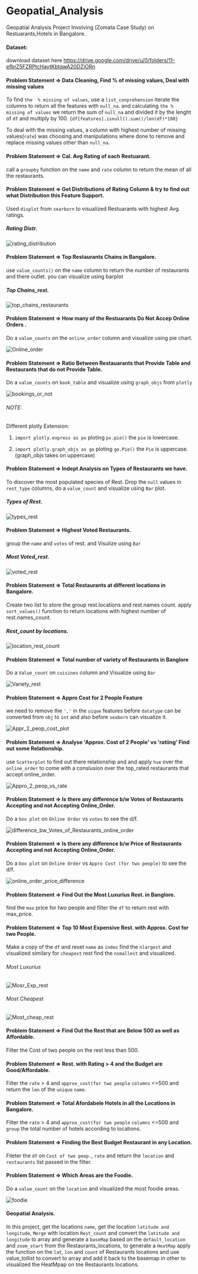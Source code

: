 # Geopatial_Analysis
Geopatial Analysis Project Involving (Zomata Case Study) on Restuarants,Hotels in Bangalore.

#### Dataset:
download dataset here https://drive.google.com/drive/u/0/folders/11-efbrZ5FZRPtcHaytKbtqwA20DZiORn 

#### Problem Statement => Data Cleaning, Find % of missing values, Deal with missing values

To find `the  % missing of values`, use a `list_conprehension` iterate the columns to return all the features with `null_na`. and calculating `the % missing of values` we return the sum of `null_na` and divided it by the lenght of `df` and multiply by 100. `{df[features].isnull().sum()/len(df)*100}` 

To deal with the missing values, a column with highest number of  missing values(`rate`) was choosing and manipulations where done to remove and replace missing values other than `null_na`. 

#### Problem Statement => Cal. Avg Rating of each Restuarant.

call a `groupby` function on the `name` and `rate` column to return the mean of  all the restaurants.

#### Problem Statement =>  Get Distributions of Rating Column & try to find out what Distribution this Feature Support.

Used `displot` from `searborn` to visualized Restuarants with highest Avg. ratings.

##### Rating Distr.
![rating_distribution](https://user-images.githubusercontent.com/42388234/159532175-54b2e7fa-eacf-4553-a878-0bb868543b9f.png)

#### Problem Statement =>  Top Restaurants Chains in Bangalore. 

use `value_counts()` on the `name` column to return the number of restaurants and there outlet. you can visualize using barplot 

##### Top Chains_rest.
![top_chains_restaurants](https://user-images.githubusercontent.com/42388234/159532476-9b5b4298-a19a-4c0f-adfe-52d0aaf120d3.png)


#### Problem Statement =>  How many of the Restuarants Do Not  Accep Online Orders . 
Do a `value_counts` on the `online_order` column  and visualize using pie chart.

![Online_order](https://user-images.githubusercontent.com/42388234/159532897-178495e6-ed06-4319-a750-bfb9fbaa3a7c.png)


####  Problem Statement =>   Ratio Between Restauarants that Provide Table and Restaurants that do not Provide Table.

Do a `value_counts` on `book_table` and visualize using `graph_objs` from `plotly`

![bookings_or_not](https://user-images.githubusercontent.com/42388234/159533186-f5a2c69d-da23-4f84-88d7-96e2f8124d00.png)


###### NOTE:

Different plotly Extension: 

1. `import plotly.express as px` ploting `px.pie()` the `pie` is lowercase.

2.  `import plotly.graph_objs as go` ploting `go.Pie()` the `Pie` is uppercase. (graph_objs takes on uppercase)


####  Problem Statement =>  Indept  Analysis on Types of Restaurants we have.

To discover the most populated species of Rest. Drop the `null` values in `rest_type` columns, do a `value_count` and visualize using `Bar` plot. 

##### Types of Rest.
![types_rest](https://user-images.githubusercontent.com/42388234/159533426-562a47cd-38f6-4c04-8797-76fb48a173a6.png)

#### Problem Statement => Highest Voted Restaurants.

group the `name` and `votes` of rest. and Visulize using `Bar`

##### Most Voted_rest.
![voted_rest](https://user-images.githubusercontent.com/42388234/159533758-4376a84e-629e-47e8-a362-06857015eece.png)

#### Problem Statement => Total Restaurants at different locations in Bangalore.

Create two list to store the group rest.locations and rest.names count. apply `sort_values()` function to return locations with highest number of rest.names_count.

##### Rest_count by locations.

![location_rest_count](https://user-images.githubusercontent.com/42388234/159534101-3fb30ff7-46dc-4835-bdfa-a1d8973394de.png)

#### Problem Statement =>  Total number of variety of Restaurants in Banglore

Do a `Value_count` on `cuisines` column and Visualize using `Bar`

![Variety_rest](https://user-images.githubusercontent.com/42388234/160211910-c6b57640-c205-42e7-b64d-29ef9e47299f.png)


#### Problem Statement => Appro Cost for 2 People Feature

we need to remove the `','` in the `uique` features before `datatype` can be  converted from `obj` to `int` and also before `seaborn` can visualize it.

![Appr_2_peop_cost_plot](https://user-images.githubusercontent.com/42388234/160211992-0f867d7a-21b2-4a02-99ad-1a4641cc246e.png)


#### Problem Statement =>  Analyse  'Approx. Cost  of 2 People' vs 'ratiing' Find out some Relationship.

use `Scatterplot` to find out there relationship and and apply `hue` over the `online_order` to come with a conslusion 
over the top_rated restaurants that accept online_order.

![Appro_2_peop_vs_rate](https://user-images.githubusercontent.com/42388234/160212076-c3fb93c0-76d7-4af9-afb5-103d69aad1c9.png)

#### Problem Statement => Is there any difference b/w Votes of Restaurants Accepting and not  Accepting Online_Order.

Do a `box plot`  on `Online Order` vs `votes` to see the d/f. 

![difference_bw_Votes_of_Restaurants_online_order](https://user-images.githubusercontent.com/42388234/160212198-5fbfc05a-5474-40cd-a9d9-5257482f15dc.png)


#### Problem Statement => Is there any difference b/w Price of Restaurants Accepting and not  Accepting Online_Order.

Do a `box plot`  on `Online Order` vs `Appro Cost (for two people)` to see the d/f. 

![online_order_price_difference](https://user-images.githubusercontent.com/42388234/160212299-be375adb-ece1-41ba-94bb-74fc0476f199.png)

#### Problem Statement => Find Out the Most Luxurius Rest. in Banglore.

find the `max` price for two people and filter the `df` to return rest with max_price.

#### Problem Statement => Top 10 Most Expensive  Rest. with  Approx. Cost for two People.

Make a copy of the `df` and reset `name` as `index` find the `nlargest` and visualized similary for `cheapest` rest find the `nsmallest` and visualized.

###### Most Luxurius
![Mosr_Exp_rest](https://user-images.githubusercontent.com/42388234/160212439-577b8691-0d86-409d-95d0-a3722e2f2924.png)

###### Most Cheapest
![Most_cheap_rest](https://user-images.githubusercontent.com/42388234/160212550-fb4bad7f-bc47-477a-9ef8-cbb71a991800.png)


#### Problem Statement => Find Out the Rest that are Below 500 as well as Affordable.

Filter the Cost of two people on the rest less than 500. 

#### Problem Statement => Rest. with Rating > 4 and the Budget are Good/Affordable.

Filter the `rate` > 4 and `approx_cost(for two people` `columns` <=500  and return the `len` of the `unique` `name`.

#### Problem Statement =>  Total Afordabele Hotels in all  the Locations in Bangalore. 

Filter the `rate` > 4 and `approx_cost(for two people` `columns` <=500 and `group` the total number of hotels according to locations. 

#### Problem Statement =>  Finding  the Best Budget Restaurant in any Location.

Fileter the `df` on `Cost of two peop.`, `rate` and return the `location` and `restaurants` list passed in the filter.

#### Problem Statement =>  Which Areas are the Foodie.

Do a `value_count` on the `location` and visualized the most foodie areas. 

![foodie](https://user-images.githubusercontent.com/42388234/160273813-88b563b2-bb58-4d98-9b71-bc4c68efdc1d.png)

#### Geopatial Analysis.

In this project, get the locations `name`, get the location `latitude and longitude`, `Merge` with location `Rest_count` and convert the `latitude and longitude` to array and generate a `baseMap` based on the `default_location` and `zoom_start` from the Restaurants_locations, to generate a `HeatMap` apply the function on the `lat`, `lon` and `count` of Restaurants locations and use value_tollist to convert to array and add it back to the basemap in other to visualized the HeatMpap on tne Restaurants locations.   











